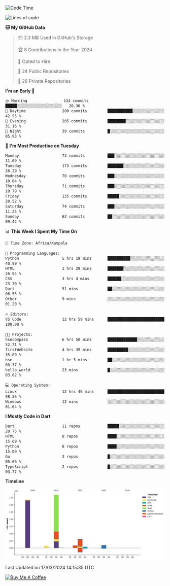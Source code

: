 <!--START_SECTION:waka-->
![Code Time](http://img.shields.io/badge/Code%20Time-477%20hrs%2059%20mins-blue)

![Lines of code](https://img.shields.io/badge/From%20Hello%20World%20I%27ve%20Written-4.1%20million%20lines%20of%20code-blue)

**🐱 My GitHub Data** 

> 📦 2.3 MB Used in GitHub's Storage 
 > 
> 🏆 8 Contributions in the Year 2024
 > 
> 💼 Opted to Hire
 > 
> 📜 24 Public Repositories 
 > 
> 🔑 26 Private Repositories 
 > 
**I'm an Early 🐤** 

```text
🌞 Morning                134 commits         █████░░░░░░░░░░░░░░░░░░░░   20.36 % 
🌆 Daytime                280 commits         ███████████░░░░░░░░░░░░░░   42.55 % 
🌃 Evening                205 commits         ████████░░░░░░░░░░░░░░░░░   31.16 % 
🌙 Night                  39 commits          █░░░░░░░░░░░░░░░░░░░░░░░░   05.93 % 
```
📅 **I'm Most Productive on Tuesday** 

```text
Monday                   73 commits          ███░░░░░░░░░░░░░░░░░░░░░░   11.09 % 
Tuesday                  173 commits         ███████░░░░░░░░░░░░░░░░░░   26.29 % 
Wednesday                70 commits          ███░░░░░░░░░░░░░░░░░░░░░░   10.64 % 
Thursday                 71 commits          ███░░░░░░░░░░░░░░░░░░░░░░   10.79 % 
Friday                   135 commits         █████░░░░░░░░░░░░░░░░░░░░   20.52 % 
Saturday                 74 commits          ███░░░░░░░░░░░░░░░░░░░░░░   11.25 % 
Sunday                   62 commits          ██░░░░░░░░░░░░░░░░░░░░░░░   09.42 % 
```


📊 **This Week I Spent My Time On** 

```text
🕑︎ Time Zone: Africa/Kampala

💬 Programming Languages: 
Python                   5 hrs 19 mins       ██████████░░░░░░░░░░░░░░░   40.99 % 
HTML                     3 hrs 29 mins       ███████░░░░░░░░░░░░░░░░░░   26.94 % 
CSS                      3 hrs 4 mins        ██████░░░░░░░░░░░░░░░░░░░   23.70 % 
Dart                     51 mins             ██░░░░░░░░░░░░░░░░░░░░░░░   06.55 % 
Other                    9 mins              ░░░░░░░░░░░░░░░░░░░░░░░░░   01.20 % 

🔥 Editors: 
VS Code                  12 hrs 59 mins      █████████████████████████   100.00 % 

🐱‍💻 Projects: 
hsecompass               6 hrs 50 mins       █████████████░░░░░░░░░░░░   52.71 % 
firstWebsite             4 hrs 39 mins       █████████░░░░░░░░░░░░░░░░   35.89 % 
hse                      1 hr 5 mins         ██░░░░░░░░░░░░░░░░░░░░░░░   08.37 % 
hello_world              23 mins             █░░░░░░░░░░░░░░░░░░░░░░░░   03.02 % 

💻 Operating System: 
Linux                    12 hrs 46 mins      █████████████████████████   98.36 % 
Windows                  12 mins             ░░░░░░░░░░░░░░░░░░░░░░░░░   01.64 % 
```

**I Mostly Code in Dart** 

```text
Dart                     11 repos            █████░░░░░░░░░░░░░░░░░░░░   20.75 % 
HTML                     8 repos             ████░░░░░░░░░░░░░░░░░░░░░   15.09 % 
Python                   8 repos             ████░░░░░░░░░░░░░░░░░░░░░   15.09 % 
Go                       3 repos             █░░░░░░░░░░░░░░░░░░░░░░░░   05.66 % 
TypeScript               2 repos             █░░░░░░░░░░░░░░░░░░░░░░░░   03.77 % 
```



**Timeline**

![Lines of Code chart](https://raw.githubusercontent.com/drexhacker/drexhacker/main/assets/bar_graph.png)


 Last Updated on 17/03/2024 14:15:35 UTC
<!--END_SECTION:waka-->

<a href="https://www.buymeacoffee.com/drexsoftorg" target="_blank"><img src="https://www.buymeacoffee.com/assets/img/custom_images/orange_img.png" alt="Buy Me A Coffee" style="height: 41px !important;width: 174px !important;box-shadow: 0px 3px 2px 0px rgba(190, 190, 190, 0.5) !important;-webkit-box-shadow: 0px 3px 2px 0px rgba(190, 190, 190, 0.5) !important;" ></a>


<!---
drexhacker/drexhacker is a ✨ special ✨ repository because its `README.md` (this file) appears on your GitHub profile.
You can click the Preview link to take a look at your changes.
--->
